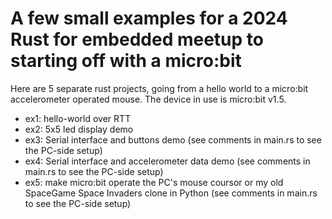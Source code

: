 # A few small examples for a 2024 Rust for embedded meetup to starting off with a micro:bit
Here are 5 separate rust projects, going from a hello world to a micro:bit accelerometer operated mouse. The device in use is micro:bit v1.5.
- ex1: hello-world over RTT
- ex2: 5x5 led display demo
- ex3: Serial interface and buttons demo (see comments in main.rs to see the PC-side setup)
- ex4: Serial interface and accelerometer data demo (see comments in main.rs to see the PC-side setup)
- ex5: make micro:bit operate the PC's mouse coursor or my old SpaceGame Space Invaders clone in Python (see comments in main.rs to see the PC-side setup)

